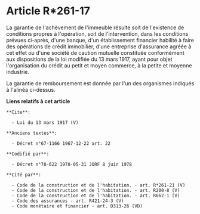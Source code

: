 # Article R*261-17

La garantie de l'achèvement de l'immeuble résulte soit de l'existence de conditions propres à l'opération, soit de
l'intervention, dans les conditions prévues ci-après, d'une banque, d'un établissement financier habilité à faire des
opérations de crédit immobilier, d'une entreprise d'assurance agréée à cet effet ou d'une société de caution mutuelle
constituée conformément aux dispositions de la loi modifiée du 13 mars 1917, ayant pour objet l'organisation du crédit au
petit et moyen commerce, à la petite et moyenne industrie. 

La garantie de remboursement est donnée par l'un des organismes indiqués à l'alinéa ci-dessus.

**Liens relatifs à cet article**

	**Cite**:

	  - Loi du 13 mars 1917 (V)

	**Anciens textes**:

	  - Décret n°67-1166 1967-12-22 art. 22

	**Codifié par**:

	  - Décret n°78-622 1978-05-31 JORF 8 juin 1978

	**Cité par**:

	  - Code de la construction et de l'habitation. - art. R*261-21 (V)
	  - Code de la construction et de l'habitation. - art. R200-8 (V)
	  - Code de la construction et de l'habitation. - art. R662-1 (V)
	  - Code des assurances - art. R421-24-3 (V)
	  - Code monétaire et financier - art. D313-26 (VD)
